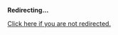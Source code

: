 <!DOCTYPE html>
<html>
<head>
<title>Redirecting...</title>
<link rel="canonical" href="https://blog.jle.im/entry/abstracting-over-sequential-random-algorithms-with-free.html.md"/>
<meta http-equiv="content-type" content="text/html; charset=utf-8" />
<script>
(function(i,s,o,g,r,a,m){i['GoogleAnalyticsObject']=r;i[r]=i[r]||function(){
(i[r].q=i[r].q||[]).push(arguments)},i[r].l=1*new Date();a=s.createElement(o),
m=s.getElementsByTagName(o)[0];a.async=1;a.src=g;m.parentNode.insertBefore(a,m)
})(window,document,'script','//www.google-analytics.com/analytics.js','ga');
ga('create', { trackingId: 'UA-443711-8', cookieDomain: 'jle.im', redirect: 'https://blog.jle.im/entry/abstracting-over-sequential-random-algorithms-with-free.html.md'});
ga('send', { hitType: 'pageview', hitCallback: function() { document.location.href = 'https://blog.jle.im/entry/abstracting-over-sequential-random-algorithms-with-free.html.md'; } });
</script>
</head>
<body>
  <p><strong>Redirecting...</strong></p>
  <p><a href='https://blog.jle.im/entry/abstracting-over-sequential-random-algorithms-with-free.html.md'>Click here if you are not redirected.</a></p>
  <script>
    setTimeout(function() { document.location.href = 'https://blog.jle.im/entry/abstracting-over-sequential-random-algorithms-with-free.html.md'; }, 1000);
  </script>
</body>
</html>
